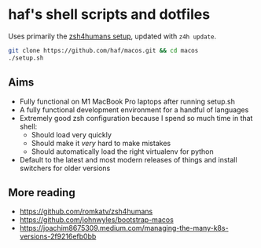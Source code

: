 # haf's shell scripts and dotfiles

Uses primarily the [zsh4humans setup](https://github.com/romkatv/zsh4humans), updated with `z4h update`.

```bash
git clone https://github.com/haf/macos.git && cd macos
./setup.sh
```

## Aims

- Fully functional on M1 MacBook Pro laptops after running setup.sh
- A fully functional development environment for a handful of languages
- Extremely good zsh configuration because I spend so much time in that shell:
  * Should load very quickly
  * Should make it *very* hard to make mistakes
  * Should automatically load the right virtualenv for python
- Default to the latest and most modern releases of things and install switchers for older versions

## More reading

- https://github.com/romkatv/zsh4humans
- https://github.com/johnwyles/bootstrap-macos
- https://joachim8675309.medium.com/managing-the-many-k8s-versions-2f9216efb0bb

